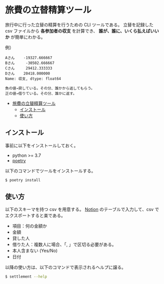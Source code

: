 # 旅費の立替精算ツール

旅行中に行った立替の精算を行うための CLI ツールである。
立替を記録した csv ファイルから **各参加者の収支** を計算でき、 **誰が、誰に、いくら払えばいいか** が簡単にわかる。

例）

```
Aさん    -19327.666667
Bさん     -30502.666667
Cさん     29412.333333
Dさん    20418.000000
Name: 収支, dtype: float64

負の値→貸している。その分、誰かから返してもらう。
正の値→借りている。その分、誰かに返す。
```

<!-- TOC -->

- [旅費の立替精算ツール](#旅費の立替精算ツール)
  - [インストール](#インストール)
  - [使い方](#使い方)

<!-- /TOC -->


## インストール

事前に以下をインストールしておく。

- python >= 3.7
- [poetry](https://github.com/python-poetry/poetry)

以下のコマンドでツールをインストールする。

```sh
$ poetry install
```


## 使い方

以下のスキーマを持つ csv を用意する。
[Notion](https://www.notion.so/) のテーブルで入力して、csv でエクスポートすると楽である。

- 項目：何の金額か
- 金額
- 貸した人
- 借りた人：複数人に場合、「, 」で区切る必要がある。
- 本人含まない (Yes/No)
- 日付

以降の使い方は、以下のコマンドで表示されるヘルプに譲る。

```sh
$ settlement --help
```
